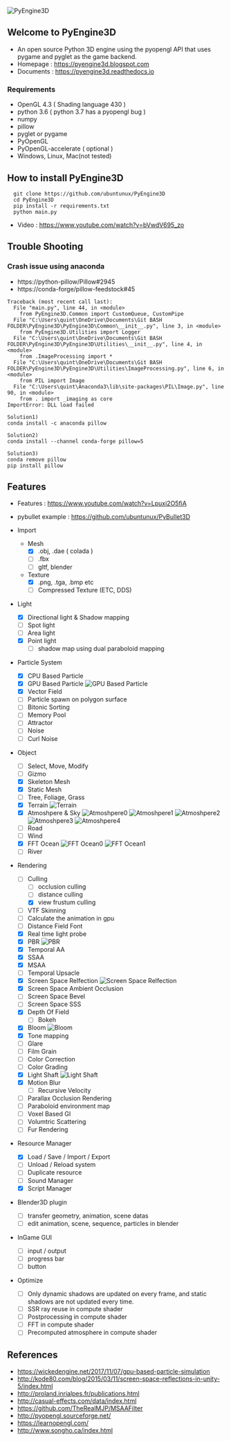 ![PyEngine3D](https://github.com/ubuntunux/PyEngine3D/blob/master/PyEngine3D.png)

## Welcome to PyEngine3D
* An open source Python 3D engine using the pyopengl API that uses pygame and pyglet as the game backend.
* Homepage : https://pyengine3d.blogspot.com
* Documents : https://pyengine3d.readthedocs.io

### Requirements
 - OpenGL 4.3 ( Shading language 430 )
 - python 3.6 ( python 3.7 has a pyopengl bug )
 - numpy
 - pillow
 - pyglet or pygame
 - PyOpenGL
 - PyOpenGL-accelerate ( optional )
 - Windows, Linux, Mac(not tested)
 
## How to install PyEngine3D
```
  git clone https://github.com/ubuntunux/PyEngine3D
  cd PyEngine3D
  pip install -r requirements.txt
  python main.py
```
* Video : https://www.youtube.com/watch?v=bVwdV695_zo

## Trouble Shooting
### Crash issue using anaconda
* https://python-pillow/Pillow#2945
* https://conda-forge/pillow-feedstock#45
```
Traceback (most recent call last):
  File "main.py", line 44, in <module>
    from PyEngine3D.Common import CustomQueue, CustomPipe
  File "C:\Users\quint\OneDrive\Documents\Git BASH FOLDER\PyEngine3D\PyEngine3D\Common\__init__.py", line 3, in <module>
    from PyEngine3D.Utilities import Logger
  File "C:\Users\quint\OneDrive\Documents\Git BASH FOLDER\PyEngine3D\PyEngine3D\Utilities\__init__.py", line 4, in <module>
    from .ImageProcessing import *
  File "C:\Users\quint\OneDrive\Documents\Git BASH FOLDER\PyEngine3D\PyEngine3D\Utilities\ImageProcessing.py", line 6, in <module>
    from PIL import Image
  File "C:\Users\quint\Anaconda3\lib\site-packages\PIL\Image.py", line 90, in <module>
    from . import _imaging as core
ImportError: DLL load failed
```
```
Solution1)
conda install -c anaconda pillow

Solution2)
conda install --channel conda-forge pillow=5

Solution3)
conda remove pillow
pip install pillow
```

## Features
* Features : https://www.youtube.com/watch?v=Lpuxi2O5fiA

* pybullet example : https://github.com/ubuntunux/PyBullet3D

* Import
    - Mesh 
        - [x] .obj, .dae ( colada )
        - [ ] .fbx 
        - [ ] gltf, blender
    - Texture
        - [x] .png, .tga, .bmp etc 
        - [ ] Compressed Texture (ETC, DDS)
* Light
    - [x] Directional light & Shadow mapping    
    - [ ] Spot light
    - [ ] Area light
    - [x] Point light
        - [ ] shadow map using dual paraboloid mapping
* Particle System
    - [x] CPU Based Particle
    - [x] GPU Based Particle
    ![GPU Based Particle](https://github.com/ubuntunux/PyEngine3D/blob/master/images/pyengine3d_gpu_particle.png)
    - [x] Vector Field
    - [ ] Particle spawn on polygon surface
    - [ ] Bitonic Sorting
    - [ ] Memory Pool
    - [ ] Attractor
    - [ ] Noise
    - [ ] Curl Noise
* Object
    - [ ] Select, Move, Modify
    - [ ] Gizmo
    - [x] Skeleton Mesh
    - [x] Static Mesh        
    - [ ] Tree, Foliage, Grass
    - [x] Terrain
    ![Terrain](https://github.com/ubuntunux/PyEngine3D/blob/master/images/pyengine3d_terrain.png)
    - [x] Atmoshpere & Sky
    ![Atmoshpere0](https://github.com/ubuntunux/PyEngine3D/blob/master/images/pyengine3d_atmosphere_01.png)
    ![Atmoshpere1](https://github.com/ubuntunux/PyEngine3D/blob/master/images/pyengine3d_atmosphere_02.png)
    ![Atmoshpere2](https://github.com/ubuntunux/PyEngine3D/blob/master/images/pyengine3d_atmosphere_03.png)
    ![Atmoshpere3](https://github.com/ubuntunux/PyEngine3D/blob/master/images/pyengine3d_sky_01.png)
    ![Atmoshpere4](https://github.com/ubuntunux/PyEngine3D/blob/master/images/pyengine3d_sky_02.png)
    - [ ] Road
    - [ ] Wind
    - [x] FFT Ocean
    ![FFT Ocean0](https://github.com/ubuntunux/PyEngine3D/blob/master/images/pyengine3d_ocean_01.png)
    ![FFT Ocean1](https://github.com/ubuntunux/PyEngine3D/blob/master/images/pyengine3d_ocean_02.png)
    - [ ] River 
* Rendering
    - [ ] Culling
        - [ ] occlusion culling
        - [ ] distance culling
        - [x] view frustum culling
    - [ ] VTF Skinning
    - [ ] Calculate the animation in gpu
    - [ ] Distance Field Font 
    - [x] Real time light probe 
    - [x] PBR
    ![PBR](https://github.com/ubuntunux/PyEngine3D/blob/master/images/pyengine3d_pbr.png)
    - [x] Temporal AA
    - [x] SSAA
    - [x] MSAA
    - [ ] Temporal Upsacle
    - [x] Screen Space Relfection
    ![Screen Space Relfection](https://github.com/ubuntunux/PyEngine3D/blob/master/images/pyengine3d_ssr.png)
    - [x] Screen Space Ambient Occlusion
    - [ ] Screen Space Bevel
    - [ ] Screen Space SSS    
    - [x] Depth Of Field
        - [ ] Bokeh
    - [x] Bloom
    ![Bloom](https://github.com/ubuntunux/PyEngine3D/blob/master/images/pyengine3d_bloom.png)
    - [x] Tone mapping
    - [ ] Glare
    - [ ] Film Grain
    - [ ] Color Correction
    - [ ] Color Grading
    - [x] Light Shaft
    ![Light Shaft](https://github.com/ubuntunux/PyEngine3D/blob/master/images/pyengine3d_lightshaft.png)
    - [x] Motion Blur
        - [ ] Recursive Velocity
    - [ ] Parallax Occlusion Rendering
    - [ ] Paraboloid environment map    
    - [ ] Voxel Based GI
    - [ ] Volumtric Scattering
    - [ ] Fur Rendering    
* Resource Manager
    - [x] Load / Save / Import / Export
    - [ ] Unload / Reload system
    - [ ] Duplicate resource
    - [ ] Sound Manager
    - [x] Script Manager
* Blender3D plugin
    - [ ] transfer geometry, animation, scene datas
    - [ ] edit animation, scene, sequence, particles in blender
* InGame GUI
    - [ ] input / output
    - [ ] progress bar
    - [ ] button
* Optimize
    - [ ] Only dynamic shadows are updated on every frame, and static shadows are not updated every time.
    - [ ] SSR ray reuse in compute shader
    - [ ] Postprocessing in compute shader
    - [ ] FFT in compute shader
    - [ ] Precomputed atmosphere in compute shader 

## References
- https://wickedengine.net/2017/11/07/gpu-based-particle-simulation
- http://kode80.com/blog/2015/03/11/screen-space-reflections-in-unity-5/index.html
- http://proland.inrialpes.fr/publications.html
- http://casual-effects.com/data/index.html
- https://github.com/TheRealMJP/MSAAFilter
- http://pyopengl.sourceforge.net/
- https://learnopengl.com/
- http://www.songho.ca/index.html

